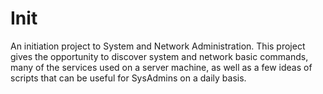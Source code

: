 # Init

An initiation project to System and Network Administration. This project gives the opportunity to discover system and network basic commands, many of the services used on a server machine, as well as a few ideas of scripts that can be useful for SysAdmins on a daily basis.
